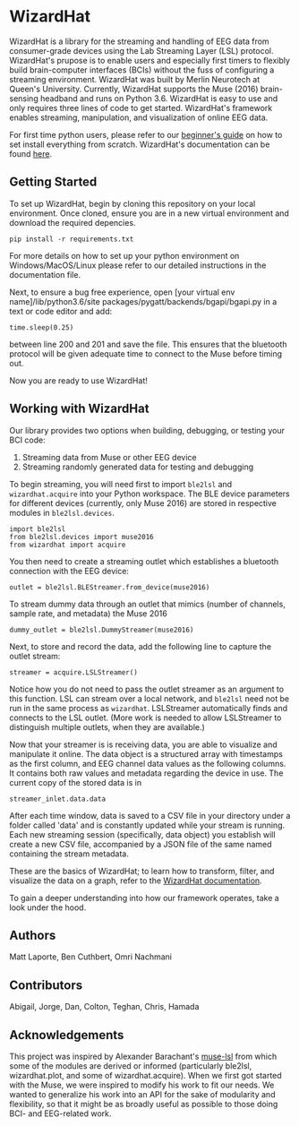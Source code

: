 # WizardHat

WizardHat is a library for the streaming and handling of EEG data from consumer-grade devices using the Lab Streaming Layer (LSL) protocol. WizardHat's prupose is to enable users and especially first timers to flexibly build brain-computer interfaces (BCIs) without the fuss of configuring a streaming environment. WizardHat was built by Merlin Neurotech at Queen's University. Currently, WizardHat supports the Muse (2016) brain-sensing headband and runs on Python 3.6. WizardHat is easy to use and only requires three lines of code to get started. WizardHat's framework enables streaming, manipulation, and visualization of online EEG data. 

For first time python users, please refer to our [beginner's guide](https://docs.google.com/document/d/1q9CNgSgUsNCRasLZtZ7D-2JpB7OcNvSsS3X1a1zHK-U/edit?usp=sharing) on how to set install everything from scratch. WizardHat's documentation can be found [here](https://docs.google.com/document/d/1dOymsVdVxN3SgN3mRIzHV1xmjpIjEvz5QSDIQ66D6To/edit?usp=sharing).

## Getting Started

To set up WizardHat, begin by cloning this repository on your local environment. Once cloned, ensure you are in a new virtual environment and download the required depencies.

	pip install -r requirements.txt

For more details on how to set up your python environment on Windows/MacOS/Linux please refer to our detailed instructions in the documentation file.

Next, to ensure a bug free experience, open [your virtual env name]/lib/python3.6/site packages/pygatt/backends/bgapi/bgapi.py in a text or code editor and add:

	time.sleep(0.25)

between line 200 and 201 and save the file. This ensures that the bluetooth protocol will be given adequate time to connect to the Muse before timing out.

Now you are ready to use WizardHat!

## Working with WizardHat

Our library provides two options when building, debugging, or testing your BCI code:

1) Streaming data from Muse or other EEG device
2) Streaming randomly generated data for testing and debugging

To begin streaming, you will need first to import `ble2lsl` and `wizardhat.acquire` into your Python workspace. The BLE device parameters for different devices (currently, only Muse 2016) are stored in respective modules in `ble2lsl.devices`.
        
	import ble2lsl
	from ble2lsl.devices import muse2016
	from wizardhat import acquire

You then need to create a streaming outlet which establishes a bluetooth connection with the EEG device:

	outlet = ble2lsl.BLEStreamer.from_device(muse2016)

To stream dummy data through an outlet that mimics (number of channels, sample rate, and metadata) the Muse 2016 

	dummy_outlet = ble2lsl.DummyStreamer(muse2016)

Next, to store and record the data, add the following line to capture the outlet stream:

	streamer = acquire.LSLStreamer()

Notice how you do not need to pass the outlet streamer as an argument to this function. LSL can stream over a local network, and `ble2lsl` need not be run in the same process as `wizardhat`. LSLStreamer automatically finds and connects to the LSL outlet. (More work is needed to allow LSLStreamer to distinguish multiple outlets, when they are available.)

Now that your streamer is is receiving data, you are able to visualize and manipulate it online. The data object is a structured array with timestamps as the first column, and EEG channel data values as the following columns. It contains both raw values and metadata regarding the device in use. The current copy of the stored data is in

	streamer_inlet.data.data

After each time window, data is saved to a CSV file in your directory under a folder called 'data' and is constantly updated while your stream is running. Each new streaming session (specifically, data object) you establish will create a new CSV file, accompanied by a JSON file of the same named containing the stream metadata.

These are the basics of WizardHat; to learn how to transform, filter, and visualize the data on a graph, refer to the [WizardHat documentation](https://docs.google.com/document/d/1dOymsVdVxN3SgN3mRIzHV1xmjpIjEvz5QSDIQ66D6To/edit?usp=sharing).

To gain a deeper understanding into how our framework operates, take a look under the hood.

## Authors
Matt Laporte, 
Ben Cuthbert,
Omri Nachmani

## Contributors 
Abigail,
Jorge,
Dan,
Colton,
Teghan,
Chris,
Hamada

## Acknowledgements 
This project was inspired by Alexander Barachant's [muse-lsl](https://github.com/alexandrebarachant/muse-lsl) from which some of the modules are derived or informed (particularly ble2lsl, wizardhat.plot, and some of wizardhat.acquire). When we first got started with the Muse, we were inspired to modify his work to fit our needs. We wanted to generalize his work into an API for the sake of modularity and flexibility, so that it might be as broadly useful as possible to those doing BCI- and EEG-related work.
